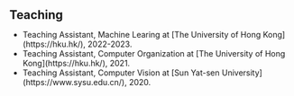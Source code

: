 <h2 style="margin: 60px 0px 10px;">Teaching</h2>

<ul>
  <li>
    Teaching Assistant, Machine Learing at [The University of Hong Kong](https://hku.hk/), 2022-2023.
  </li>
  <li>
    Teaching Assistant, Computer Organization at [The University of Hong Kong](https://hku.hk/), 2021.
  </li>
  <li>
    Teaching Assistant, Computer Vision at [Sun Yat-sen University](https://www.sysu.edu.cn/), 2020.
  </li>
</ul>